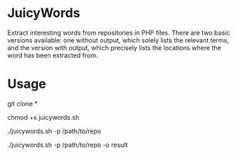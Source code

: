 # JuicyWords

Extract interesting words from repositories in PHP files. There are two basic versions available: one without output, which solely lists the relevant terms, and the version with output, which precisely lists the locations where the word has been extracted from.

# Usage

git clone *


chmod +x juicywords.sh


./juicywords.sh -p /path/to/repo


./juicywords.sh -p /path/to/repo -o result
